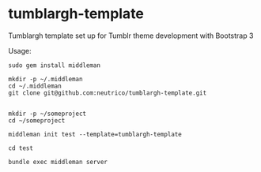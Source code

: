 tumblargh-template
==================

Tumblargh template set up for Tumblr theme development with Bootstrap 3

Usage:

```
sudo gem install middleman

mkdir -p ~/.middleman
cd ~/.middleman
git clone git@github.com:neutrico/tumblargh-template.git


mkdir -p ~/someproject
cd ~/someproject

middleman init test --template=tumblargh-template

cd test

bundle exec middleman server

```
